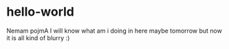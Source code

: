 # hello-world
Nemam pojmA 
I will know what am i doing in here maybe tomorrow but now it is all kind of blurry :)
